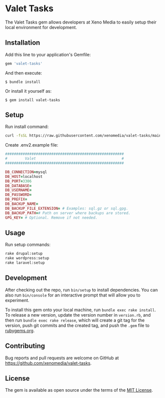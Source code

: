 # Valet Tasks

The Valet Tasks gem allows developers at Xeno Media to easily setup their local environment for development.

## Installation

Add this line to your application's Gemfile:

```ruby
gem 'valet-tasks'
```

And then execute:

    $ bundle install

Or install it yourself as:

    $ gem install valet-tasks

## Setup

Run install command:

```bash
curl -fsSL https://raw.githubusercontent.com/xenomedia/valet-tasks/main/bin/install| bash
```

Create .env2.example file:

```ruby
######################################################
#        Valet                                       #
######################################################

DB_CONNECTION=mysql
DB_HOST=localhost
DB_PORT=3306
DB_DATABASE=
DB_USERNAME=
DB_PASSWORD=
DB_PREFIX=
DB_BACKUP_NAME=
DB_BACKUP_FILE_EXTENSION= # Examples: sql.gz or sql.gpg.
DB_BACKUP_PATH=# Path on server where backups are stored.
GPG_KEY= # Optional. Remove if not needed.

```

## Usage

Run setup commands:

```bash
rake drupal:setup
rake wordpress:setup
rake laravel:setup
```

## Development

After checking out the repo, run `bin/setup` to install dependencies. You can also run `bin/console` for an interactive prompt that will allow you to experiment.

To install this gem onto your local machine, run `bundle exec rake install`. To release a new version, update the version number in `version.rb`, and then run `bundle exec rake release`, which will create a git tag for the version, push git commits and the created tag, and push the `.gem` file to [rubygems.org](https://rubygems.org).

## Contributing

Bug reports and pull requests are welcome on GitHub at https://github.com/xenomedia/valet-tasks.

## License

The gem is available as open source under the terms of the [MIT License](https://opensource.org/licenses/MIT).
